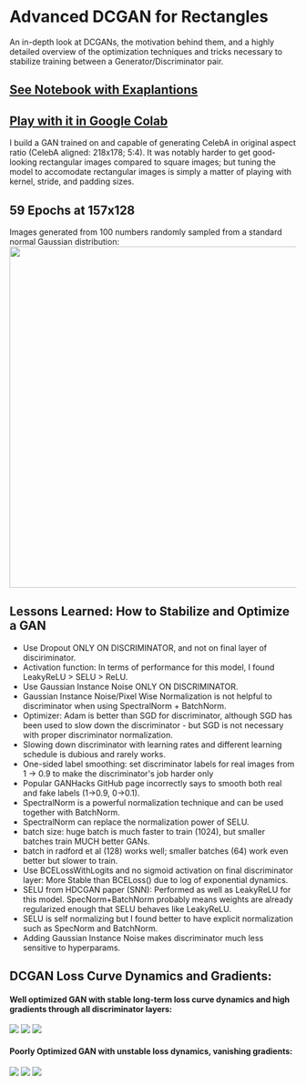 # Advanced DCGAN for Rectangles
An in-depth look at DCGANs, the motivation behind them, and a highly detailed overview of the optimization techniques and tricks necessary to stabilize training between a Generator/Discriminator pair.

## [See Notebook with Exaplantions](https://nbviewer.jupyter.org/github/IliaZenkov/DCGAN-advanced-rectangle/blob/main/notebooks/Advanced_Rectangle_DCGAN.ipynb)
## [Play with it in Google Colab](https://colab.research.google.com/drive/1x2YM4UELhQtiutyYEkIb1cKlV5KZXPpd?usp=sharing)

I build a GAN trained on and capable of generating CelebA in original aspect ratio (CelebA aligned: 218x178; 5:4).
It was notably harder to get good-looking rectangular images compared to square images; but tuning the model to accomodate rectangular images is simply a matter of playing with kernel, stride, and padding sizes. 

## 59 Epochs at 157x128
Images generated from 100 numbers randomly sampled from a standard normal Gaussian distribution:
<img src="generated_images/007459.jpg" height=600 width=600>

## Lessons Learned: How to Stabilize and Optimize a GAN
- Use Dropout ONLY ON DISCRIMINATOR, and not on final layer of disciriminator. 
- Activation function: In terms of performance for this model, I found LeakyReLU > SELU > ReLU.
- Use Gaussian Instance Noise ONLY ON DISCRIMINATOR.
- Gaussian Instance Noise/Pixel Wise Normalization is not helpful to discriminator when using SpectralNorm + BatchNorm.
- Optimizer: Adam is better than SGD for discriminator, although SGD has been used to slow down the discriminator - but SGD is not necessary with proper discriminator normalization.
- Slowing down discriminator with learning rates and different learning schedule is dubious and rarely works.
- One-sided label smoothing: set discriminator labels for real images from 1 -> 0.9 to make the discriminator's job harder only
- Popular GANHacks GitHub page incorrectly says to smooth both real and fake labels (1->0.9, 0->0.1).
- SpectralNorm is a powerful normalization technique and can be used together with BatchNorm.
- SpectralNorm can replace the normalization power of SELU. 
- batch size: huge batch is much faster to train (1024), but smaller batches train MUCH better GANs.
- batch in radford et al (128) works well; smaller batches (64) work even better but slower to train.
- Use BCELossWithLogits and no sigmoid activation on final discriminator layer: More Stable than BCELoss() due to log of exponential dynamics.
- SELU from HDCGAN paper (SNN): Performed as well as LeakyReLU for this model. SpecNorm+BatchNorm probably means weights are already regularized enough that SELU behaves like LeakyReLU. 
- SELU is self normalizing but I found better to have explicit normalization such as SpecNorm and BatchNorm.
- Adding Gaussian Instance Noise makes discriminator much less sensitive to hyperparams.

## DCGAN Loss Curve Dynamics and Gradients:
#### Well optimized GAN with stable long-term loss curve dynamics and high gradients through all discriminator layers:
<img src="reports/good loss dynamics relu.GIF">
<img src="reports/DCGAN_loss1.GIF">
<img src="reports/good gradient.GIF">

#### Poorly Optimized GAN with unstable loss dynamics, vanishing gradients:
<img src="reports/unstable losses_bad gradients.GIF">
<img src="reports/512x512 fail to converge.GIF">
<img src="reports/super low gradient.GIF">

